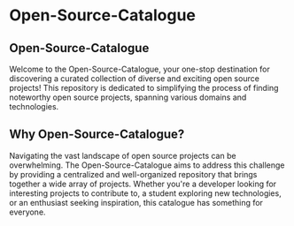 # Open-Source-Catalogue

## Open-Source-Catalogue

Welcome to the Open-Source-Catalogue, your one-stop destination for discovering a curated collection of diverse and exciting open source projects! This repository is dedicated to simplifying the process of finding noteworthy open source projects, spanning various domains and technologies.

## Why Open-Source-Catalogue?
Navigating the vast landscape of open source projects can be overwhelming. The Open-Source-Catalogue aims to address this challenge by providing a centralized and well-organized repository that brings together a wide array of projects. Whether you're a developer looking for interesting projects to contribute to, a student exploring new technologies, or an enthusiast seeking inspiration, this catalogue has something for everyone.
